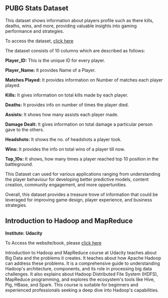 ## PUBG Stats Dataset

This dataset shows information about players profile such as there kills, deaths, wins, and more, providing valuable insights into gaming performance and strategies.

To access the dataset, [click here](https://www.kaggle.com/datasets/mohammadtalib786/pubg-stats-dataset?resource=download)

The dataset consists of 10 columns which are described as follows:

**Player_ID:** This is the unique ID for every player.

**Player_Name:** It provides Name of a Player.

**Matches Played:** It provides information on Number of matches each player played.

**Kills:** It gives information on total kills made by each player.

**Deaths:** It provides info on number of times the player died.

**Assists:** It shows how many assists each player made.

**Damage Dealt:** It gives information on total damage a particular person gave to the others.

**Headshots:** It shows the no. of headshots a player took.

**Wins:** It provides the info on total wins of a player till now.

**Top_10s:** It shows, how many times a player reached top 10 position in the battleground.

This Dataset can used for various applications ranging from understanding the player behaviour for developing better predictive models, content creation, community engagement, and more oppertunities.

Overall, this dataset provides a treasure trove of information that could be leveraged for improving game design, player experience, and business strategies.

## Introduction to Hadoop and MapReduce

**Institute:** **Udacity**

To Access the website/book, please [click here](https://www.udacity.com/course/ud617)

Introduction to Hadoop and MapReduce course at Udacity teaches about Big Data and the problems it creates. It teaches about how Apache Hadoop can address these problems. It is a comprehensive guide to understanding Hadoop's architecture, components, and its role in processing big data challenges. It also explains about Hadoop Distributed File System (HDFS), MapReduce programming, and explores the ecosystem's tools like Hive, Pig, HBase, and Spark. This course is suitable for beginners and experienced professionals seeking a deep dive into Hadoop's capabilities.


